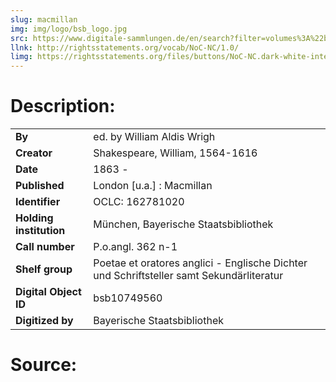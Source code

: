 ```yaml
---
slug: macmillan
img: img/logo/bsb_logo.jpg
src: https://www.digitale-sammlungen.de/en/search?filter=volumes%3A%22bsb10749560%2FBV014127986%22
llnk: http://rightsstatements.org/vocab/NoC-NC/1.0/
limg: https://rightsstatements.org/files/buttons/NoC-NC.dark-white-interior-blue-type.svg
---
```


# Description:

|                         |                                                                                          |
|:------------------------|------------------------------------------------------------------------------------------|
| **By**                  | ed. by William Aldis Wrigh                                                               |
| **Creator**             | Shakespeare, William, 1564-1616                                                          |
| **Date**                | 1863 -                                                                                   |
| **Published**           | London [u.a.] : Macmillan                                                                |
| **Identifier**          | OCLC: 162781020                                                                          |
| **Holding institution** | München, Bayerische Staatsbibliothek                                                     |
| **Call number**         | P.o.angl. 362 n-1                                                                        |
| **Shelf group**         | Poetae et oratores anglici - Englische Dichter und Schriftsteller samt Sekundärliteratur |
| **Digital Object ID**   | bsb10749560                                                                              |
| **Digitized by**        | Bayerische Staatsbibliothek                                                              |                                                |

# Source:
